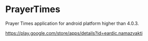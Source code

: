 # PrayerTimes
Prayer Times application for android platform higher than 4.0.3. 

https://play.google.com/store/apps/details?id=eardic.namazvakti

